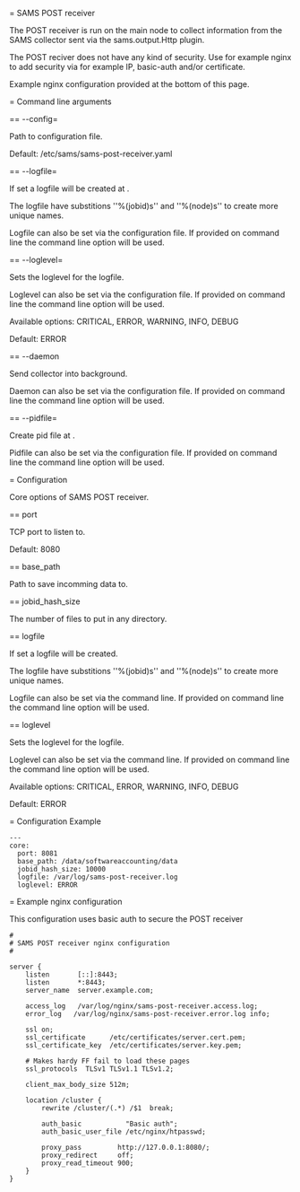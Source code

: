 
= SAMS POST receiver

The POST receiver is run on the main node to collect information from the SAMS collector sent via the sams.output.Http plugin.

The POST reciver does not have any kind of security. Use for example nginx to add security via for example IP, basic-auth and/or certificate.

Example nginx configuration provided at the bottom of this page.

= Command line arguments

== --config=<file>

Path to configuration file.

Default: /etc/sams/sams-post-receiver.yaml

== --logfile=<filename>

If set a logfile will be created at <filename>.

The logfile have substitions ''%(jobid)s'' and ''%(node)s'' to create more unique names.

Logfile can also be set via the configuration file. If provided on command line the command line option will be used.

== --loglevel=

Sets the loglevel for the logfile.

Loglevel can also be set via the configuration file. If provided on command line the command line option will be used.

Available options: CRITICAL, ERROR, WARNING, INFO, DEBUG 

Default: ERROR

== --daemon

Send collector into background.

Daemon can also be set via the configuration file. If provided on command line the command line option will be used.

== --pidfile=<path>

Create pid file at <path>.

Pidfile can also be set via the configuration file. If provided on command line the command line option will be used.

= Configuration

Core options of SAMS POST receiver.

== port

TCP port to listen to.

Default: 8080

== base_path

Path to save incomming data to.

== jobid_hash_size

The number of files to put in any directory.

== logfile

If set a logfile will be created.

The logfile have substitions ''%(jobid)s'' and ''%(node)s'' to create more unique names.

Logfile can also be set via the command line. If provided on command line the command line option will be used.

== loglevel

Sets the loglevel for the logfile.

Loglevel can also be set via the command line. If provided on command line the command line option will be used.

Available options: CRITICAL, ERROR, WARNING, INFO, DEBUG 

Default: ERROR

= Configuration Example

```
---
core:  
  port: 8081
  base_path: /data/softwareaccounting/data
  jobid_hash_size: 10000
  logfile: /var/log/sams-post-receiver.log
  loglevel: ERROR
```

= Example nginx configuration

This configuration uses basic auth to secure the POST receiver

```
#
# SAMS POST receiver nginx configuration
#

server {
    listen       [::]:8443;
    listen       *:8443;
    server_name  server.example.com;

    access_log   /var/log/nginx/sams-post-receiver.access.log;
    error_log   /var/log/nginx/sams-post-receiver.error.log info; 

    ssl on;
    ssl_certificate      /etc/certificates/server.cert.pem;
    ssl_certificate_key  /etc/certificates/server.key.pem;

    # Makes hardy FF fail to load these pages
    ssl_protocols  TLSv1 TLSv1.1 TLSv1.2;

    client_max_body_size 512m;

    location /cluster {
        rewrite /cluster/(.*) /$1  break;

        auth_basic           "Basic auth";
        auth_basic_user_file /etc/nginx/htpasswd; 

        proxy_pass         http://127.0.0.1:8080/;
        proxy_redirect     off;
        proxy_read_timeout 900;
    }
}
```
